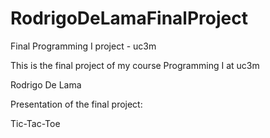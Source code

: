 # RodrigoDeLamaFinalProject
 Final Programming I project - uc3m

 This is the final project of my course Programming I at uc3m

 Rodrigo De Lama


 Presentation of the final project:

 Tic-Tac-Toe
